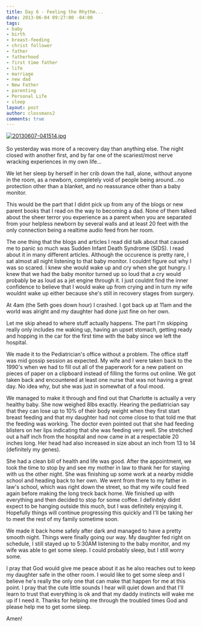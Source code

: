 ```yaml
---
title: Day 6 - Feeling the Rhythm...
date: 2013-06-04 09:27:00 -04:00
tags:
- baby
- birth
- breast-feeding
- christ follower
- father
- fatherhood
- first time father
- life
- marriage
- new dad
- New Father
- parenting
- Personal Life
- sleep
layout: post
author: clossmans2
comments: true
---
```


<a href="http://sethclossman.com/blog/wp-content/uploads/2013/06/20130607-041514.jpg"><img src="http://sethclossman.com/blog/wp-content/uploads/2013/06/20130607-041514.jpg" alt="20130607-041514.jpg" class="alignnone size-full" /></a><br /><br />So yesterday was more of a recovery day than anything else.  The night closed with another first, and by far one of the scariest/most nerve wracking experiences in my own life...

<!--more-->

We let her sleep by herself in her crib down the hall, alone, without anyone in the room, as a newborn, completely void of people being around...no protection other than a blanket, and no reassurance other than a baby monitor.

This would be the part that I didnt pick up from any of the blogs or new parent books that I read on the way to becoming a dad.  None of them talked about the sheer terror you experience as a parent when you are separated from your helpless newborn by several walls and at least 20 feet with the only connection being a realtime audio feed from her room.  

The one thing that the blogs and articles I read did talk about that caused me to panic so much was Sudden Infant Death Syndrome (SIDS).  I read about it in many different articles.  Although the occurence is pretty rare, I sat almost all night listening to that baby monitor.  I couldnt figure out why I was so scared.  I knew she would wake up and cry when she got hungry.  I knew that we had the baby monitor turned up so loud that a cry would probably be as loud as a jet engine through it.  I just couldnt find the inner confidence to believe that I would wake up from crying and in turn my wife wouldnt wake up either because she's still in recovery stages from surgery.  

At 4am (the Seth goes down hour) I crashed.  I got back up at 11am and the world was alright and my daughter had done just fine on her own.

Let me skip ahead to where stuff actually happens.  The part I'm skipping really only includes me waking up, having an upset stomach, getting ready and hopping in the car for the first time with the baby since we left the hospital.

We made it to the Pediatrician's office without a problem.  The office staff was mid gossip session as expected.  My wife and I were taken back to the 1990's when we had to fill out all of the paperwork for a new patient on pieces of paper on a clipboard instead of filling the forms out online.  We got taken back and encountered at least one nurse that was not having a great day.  No idea why, but she was just in somewhat of a foul mood.

We managed to make it through and find out that Charlotte is actually a very healthy baby. She now weighed 8lbs exactly.  Hearing the pediatrician say that they can lose up to 10% of their body weight when they first start breast feeding and that my daughter had not come close to that told me that the feeding was working.  The doctor even pointed out that she had feeding blisters on her lips indicating that she was feeding very well.  She stretched out a half inch from the hospital and now came in at a respectable 20 inches long.  Her head had also increased in size about an inch from 13 to 14 (definitely my genes).  

She had a clean bill of health and life was good.  After the appointment, we took the time to stop by and see my mother in law to thank her for staying with us the other night.  She was finishing up some work at a nearby middle school and heading back to her own.  We went from there to my father in law's school, which was right down the street, so that my wife could feed again before making the long treck back home.  We finished up with everything and then decided to stop for some coffee.  I definitely didnt expect to be hanging outside this much, but I was definitely enjoying it.  Hopefully things will continue progressing this quickly and I'll be taking her to meet the rest of my family sometime soon.

We made it back home safely after dark and managed to have a pretty smooth night.  Things were finally going our way.  My daughter fed right on schedule, I still stayed up to 5:30AM listening to the baby monitor, and my wife was able to get some sleep.  I could probably sleep, but I still worry some.

I pray that God would give me peace about it as he also reaches out to keep my daughter safe in the other room.  I would like to get some sleep and I believe he's really the only one that can make that happen for me at this point.  I pray that the cute little sounds I hear will quiet down and that I'll learn to trust that everything is ok and that my daddy instincts will wake me up if I need it.  Thanks for helping me through the troubled times God and please help me to get some sleep.

Amen!
